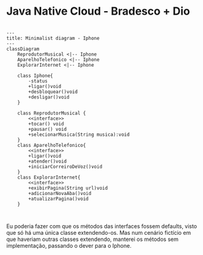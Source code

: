 # Java Native Cloud - Bradesco + Dio

``` mermaid

---
title: Minimalist diagram - Iphone
---
classDiagram
    ReprodutorMusical <|-- Iphone
    AparelhoTelefonico <|-- Iphone
    ExplorarInternet <|-- Iphone

    class Iphone{
        -status
        +ligar()void
        +desbloquear()void
        +desligar()void
    }

    class ReprodutorMusical {
        <<interface>>
        +tocar() void
        +pausar() void
        +selecionarMusica(String musica):void
    }
    class AparelhoTelefonico{
        <<interface>>
        +ligar()void
        +atender()void
        +iniciarCorreiroDeVoz()void
    }
    class ExplorarInternet{
        <<interface>>
        +exibirPagina(String url)void
        +adicionarNovaAba()void
        +atualizarPagina()void
    }



```

Eu poderia fazer com que os métodos das interfaces fossem defaults, visto que só há uma única classe extendendo-os. Mas num cenário fictício em que haveriam outras classes extendendo, manterei os métodos sem implementação, passando o dever para o Iphone.
